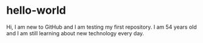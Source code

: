 # hello-world
Hi, I am new to GitHub and I am testing my first repository.
I am 54 years old and I am still learning about new technology every day.
